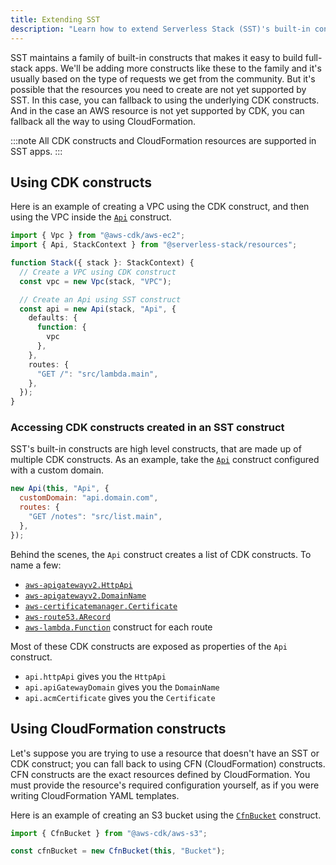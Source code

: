 ```yaml
---
title: Extending SST
description: "Learn how to extend Serverless Stack (SST)'s built-in constructs."
---
```


SST maintains a family of built-in constructs that makes it easy to build full-stack apps. We'll be adding more constructs like these to the family and it's usually based on the type of requests we get from the community. But it's possible that the resources you need to create are not yet supported by SST. In this case, you can fallback to using the underlying CDK constructs. And in the case an AWS resource is not yet supported by CDK, you can fallback all the way to using CloudFormation.

:::note
All CDK constructs and CloudFormation resources are supported in SST apps.
:::

## Using CDK constructs

Here is an example of creating a VPC using the CDK construct, and then using the VPC inside the [`Api`](../constructs/Api.md) construct.

```ts
import { Vpc } from "@aws-cdk/aws-ec2";
import { Api, StackContext } from "@serverless-stack/resources";

function Stack({ stack }: StackContext) {
  // Create a VPC using CDK construct
  const vpc = new Vpc(stack, "VPC");

  // Create an Api using SST construct
  const api = new Api(stack, "Api", {
    defaults: {
      function: {
        vpc
      },
    },
    routes: {
      "GET /": "src/lambda.main",
    },
  });
}
```

### Accessing CDK constructs created in an SST construct

SST's built-in constructs are high level constructs, that are made up of multiple CDK constructs. As an example, take the [`Api`](../constructs/Api.md) construct configured with a custom domain.

```js
new Api(this, "Api", {
  customDomain: "api.domain.com",
  routes: {
    "GET /notes": "src/list.main",
  },
});
```

Behind the scenes, the `Api` construct creates a list of CDK constructs. To name a few:

- [`aws-apigatewayv2.HttpApi`](https://docs.aws.amazon.com/cdk/api/latest/docs/@aws-cdk_aws-apigatewayv2.HttpApi.html)
- [`aws-apigatewayv2.DomainName`](https://docs.aws.amazon.com/cdk/api/v2/docs/@aws-cdk_aws-apigatewayv2-alpha.DomainName.html)
- [`aws-certificatemanager.Certificate`](https://docs.aws.amazon.com/cdk/api/v2/docs/aws-cdk-lib.aws_certificatemanager.Certificate.html)
- [`aws-route53.ARecord`](https://docs.aws.amazon.com/cdk/api/v2/docs/aws-cdk-lib.aws_route53.ARecord.html)
- [`aws-lambda.Function`](https://docs.aws.amazon.com/cdk/api/v2/docs/aws-cdk-lib.aws_lambda.Function.html) construct for each route

Most of these CDK constructs are exposed as properties of the `Api` construct.

- `api.httpApi` gives you the `HttpApi`
- `api.apiGatewayDomain` gives you the `DomainName`
- `api.acmCertificate` gives you the `Certificate`

## Using CloudFormation constructs

Let's suppose you are trying to use a resource that doesn't have an SST or CDK construct; you can fall back to using CFN (CloudFormation) constructs. CFN constructs are the exact resources defined by CloudFormation. You must provide the resource's required configuration yourself, as if you were writing CloudFormation YAML templates.

Here is an example of creating an S3 bucket using the [`CfnBucket`](https://docs.aws.amazon.com/cdk/api/v2/docs/aws-cdk-lib.aws_s3.CfnBucket.html) construct.

```js
import { CfnBucket } from "@aws-cdk/aws-s3";

const cfnBucket = new CfnBucket(this, "Bucket");
```
